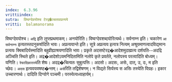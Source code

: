 ```yaml
---
index:  6.3.96
vrittiindex: 
sutra:  विष्वग्देवयोश्च टेरद्र�ञ्चतावप्रत्यये
vritti:  balamanorama 
---
```


विष्वग्देवयोश्च। `अद्रि` इति लुप्तप्रथमाकम्। अनयोरिति। विष्वग्देवशब्दयोरित्यर्थः। सर्वनाम्न इति। चकारेण `आ सर्वनाम्नः` इत्यतस्तदनुकर्षादिति भावः। अप्रत्ययान्ते इति। सूत्रे अप्रत्यय इत्यत्र नित्यम् अश्रूयमाणत्वादविद्यमानः प्रत्ययः क्विबादिर्यस्मादिति बहुव्रीह्याश्रयणादिति भावः। प्रकृते अदसष्टेरद्र�आदेशमुदाह्मत्य दर्शयति--अदद्रि अञ्चिति स्थिते इति। अद्र�आदेशोऽयमनिदितामिति नलोपे कृते प्रवर्तते, नलोपस्य परत्वादिति बोध्यम्। यणिति। `रेफादिकारस्ये`ति शेषः। अदद्र�चित्यतः सुबुत्पत्तिः। अदसो। अदसः, असेः, दात्, उ, दः, म इति च्छेदः। `अदस` इत्यवयवषष्ठ�न्तम्। `असे`रिति तद्विशेषणम्। न विद्यते सिर्यस्य स असिः तस्येति विग्रहः। इकार उच्चारणार्थः। दादिति दिग्योगे पञ्चमी। परस्येत्यध्याहार्यम्।

